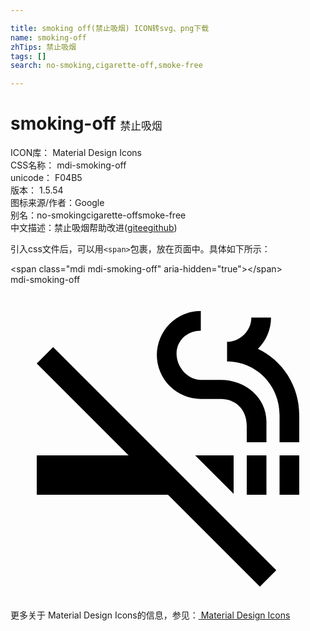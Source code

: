 ```yaml
---

title: smoking off(禁止吸烟) ICON转svg、png下载
name: smoking-off
zhTips: 禁止吸烟
tags: []
search: no-smoking,cigarette-off,smoke-free

---
```


# smoking-off  <small style="font-size: 60%;font-weight: 100">禁止吸烟</small>


<div class="detail-page">
<p>
<span>
ICON库：
<span class="badge-secondary badge">Material Design Icons</span> 
</span>
<br/>
<span>
CSS名称：
<span class="badge-secondary badge">mdi-smoking-off</span> 
</span>
<br/>
<span>
unicode：
<span class="badge-secondary badge">F04B5</span> 
<copy-btn content='F04B5' btn-title=""></copy-btn>
<copy-btn :content='String.fromCodePoint(parseInt("F04B5", 16))' btn-title="复制U"></copy-btn>
</span>
<br/>
<span>
版本：
<span class="badge-secondary badge">1.5.54</span> 
</span>
<br/>
<span>图标来源/作者：<span class="badge-light badge">Google</span></span> 
<br/>
<span>别名：<span class="badge-light badge">no-smoking</span><span class="badge-light badge">cigarette-off</span><span class="badge-light badge">smoke-free</span></span><br/><span class="zh-detail">中文描述：<span class="badge-primary badge">禁止吸烟</span><span class="help-link"><span>帮助改进</span>(<a href="https://gitee.com/liuwave/icon-helper/edit/master/json/material/smoking-off.json" target="_blank" rel="noopener noreferrer">gitee</a><a href="https://github.com/liuwave/icon-helper/edit/master/json/material/smoking-off.json" target="_blank" rel="noopener noreferrer">github</a></span>)</span><br/>
</p>
</div>
<div class="alert alert-dark">
  <i class="mdi mdi-smoking-off mdi-48px"></i>
  <i class="mdi mdi-smoking-off mdi-36px"></i>
  <i class="mdi mdi-smoking-off mdi-24px"></i>
  <i class="mdi mdi-smoking-off mdi-18px"></i>
</div>
<div>
  <p>引入css文件后，可以用<code>&lt;span&gt;</code>包裹，放在页面中。具体如下所示：    
  </p>
  <div class="alert alert-primary" style="font-size: 14px">
    &lt;span class="mdi mdi-smoking-off" aria-hidden="true"&gt;&lt;/span&gt;
    <copy-btn content='<span class="mdi mdi-smoking-off" aria-hidden="true"></span>'></copy-btn>
  </div>
  <div class="alert alert-secondary">
    <i class="mdi mdi-smoking-off"
    style="font-size: 24px"
    aria-hidden="true"></i> mdi-smoking-off
    <copy-btn content="mdi-smoking-off" btn-title="复制图标名称"></copy-btn>
  </div>
</div>
<div id="svg" class="svg-wrap">
<svg xmlns="http://www.w3.org/2000/svg" viewBox="0 0 24 24"><path d="M2,6L9,13H2V16H12L19,23L20.25,21.75L3.25,4.75L2,6M20.5,13H22V16H20.5V13M18,13H19.5V16H18V13M18.85,4.88C19.47,4.27 19.85,3.43 19.85,2.5H18.35C18.35,3.5 17.5,4.35 16.5,4.35V5.85C18.74,5.85 20.5,7.68 20.5,9.92V12H22V9.92C22,7.69 20.72,5.77 18.85,4.88M14.5,8.7H16.03C17.08,8.7 18,9.44 18,10.75V12H19.5V10.41C19.5,8.61 17.9,7.25 16.03,7.25H14.5C13.5,7.25 12.65,6.27 12.65,5.25C12.65,4.23 13.5,3.5 14.5,3.5V2A3.35,3.35 0 0,0 11.15,5.35A3.35,3.35 0 0,0 14.5,8.7M17,15.93V13H14.07L17,15.93Z" /></svg>
</div>
<detail full-name='mdi-smoking-off'></detail>
    
<div><p>更多关于 Material Design Icons的信息，参见：<a target="_blank" href="https://iconhelper.cn/material.html"> Material Design Icons</a>
</p></div>
